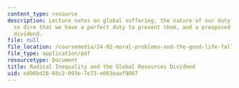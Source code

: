 ```yaml
---
content_type: resource
description: Lecture notes on global suffering, the nature of our duty to aid, circumstances
  so dire that we have a perfect duty to prevent them, and a prooposed global resources
  dividend.
file: null
file_location: /coursemedia/24-02-moral-problems-and-the-good-life-fall-2008/ed96bd2868c2093e7e73e663eaaf9067_lec_15.pdf
file_type: application/pdf
resourcetype: Document
title: Radical Inequality and the Global Resources Dividend
uid: ed96bd28-68c2-093e-7e73-e663eaaf9067
---
```


